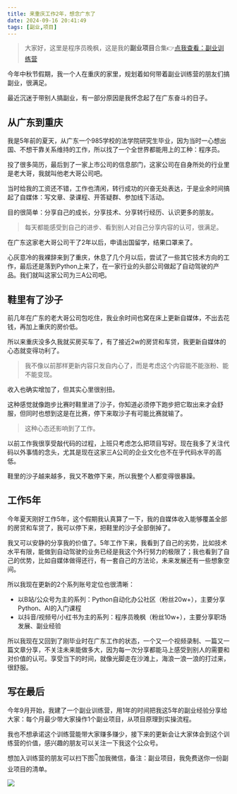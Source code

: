 ```yaml
---
title: 来重庆工作2年，想念广东了
date: 2024-09-16 20:41:49
tags: [副业,项目]
---
```


> 大家好，这里是程序员晚枫，这是我的**副业项目**合集👉[点我查看：副业训练营](https://mp.weixin.qq.com/mp/appmsgalbum?__biz=Mzk0MjYzNTI3MQ==&action=getalbum&album_id=3342868959406227458&scene=173&subscene=227&sessionid=1718992067&enterid=1718992079&from_msgid=2247483924&from_itemidx=1&count=3&nolastread=1#wechat_redirect)


今年中秋节假期，我一个人在重庆的家里，规划着如何带着副业训练营的朋友们搞副业，很满足。

最近沉迷于带别人搞副业，有一部分原因是我怀念起了在广东奋斗的日子。


## 从广东到重庆

我是5年前的夏天，从广东一个985学校的法学院研究生毕业，因为当时一心想出国、不想干靠关系维持的工作，所以找了一个全世界都能用上的工种：程序员。

投了很多简历，最后到了一家上市公司的信息部门，这家公司在自身所处的行业里是老大哥，我就叫他老大哥公司吧。

当时给我的工资还不错，工作也清闲，转行成功的兴奋无处表达，于是业余时间搞起了自媒体：写文章、录课程、开答疑群、参加线下活动。

目的很简单：分享自己的成长，分享技术、分享转行经历、认识更多的朋友。

> 每天都能感受到自己的进步、看到别人对自己分享内容的认可，很满足。

在广东这家老大哥公司干了2年以后，申请出国留学，结果口罩来了。

心灰意冷的我裸辞来到了重庆，休息了几个月以后，尝试了一些其它技术方向的工作，最后还是落到Python上来了，在一家行业的头部公司做起了自动驾驶的产品。我们就叫这家公司为三A公司吧。

## 鞋里有了沙子

前几年在广东的老大哥公司包吃住，我业余时间也窝在床上更新自媒体，不出去花钱，再加上重庆的房价低。

所以来重庆没多久我就买房买车了，有了接近2w的房贷和车贷，我更新自媒体的心态就变得功利了。

> 我不像以前那样更新内容只发自内心了，而是考虑这个内容能不能涨粉、能不能变现。

收入也确实增加了，但其实心里很别扭。

这种感觉就像跑步比赛时鞋里进了沙子，你知道必须停下跑步把它取出来才会舒服，但同时也想到这是在比赛，停下来取沙子有可能比赛就输了。

> 这种心态还影响到了工作。

以前工作我很享受敲代码的过程，上班只考虑怎么把项目写好。现在我多了关注代码以外事情的念头，尤其是现在这家三A公司的企业文化也不在乎代码水平的高低。

鞋里的沙子越来越多，我又不敢停下来，所以我整个人都变得很暴躁。

## 工作5年

今年夏天刚好工作5年，这个假期我认真算了一下，我的自媒体收入能够覆盖全部的房贷和车贷了，我可以停下来，把鞋里的沙子全部倒掉了。

我又可以安静的分享我的价值了。5年工作下来，我看到了自己的劣势，比如技术水平有限，能做到自动驾驶的业务已经是我这个外行努力的极限了；我也看到了自己的优势，比如自媒体做得还行，有一套自己的方法论，未来发展还有一些想象空间。

所以我现在更新的2个系列账号定位也很清晰：

- 以B站/公众号为主的系列：Python自动化办公社区（粉丝20w+），主要分享Python、AI的入门课程
- 以抖音/视频号/小红书为主的系列：程序员晚枫（粉丝10w+），主要分享职场发展、副业经验

所以我现在又回到了刚毕业时在广东工作的状态，一个又一个视频录制、一篇又一篇文章分享，不关注未来能做多大，因为每一次分享都能马上感受到别人的需要和对价值的认可。享受当下的时间，就像光脚走在沙滩上，海浪一浪一浪的打过来，很舒服。

## 写在最后

今年9月开始，我建了一个副业训练营，用1年的时间把我这5年的副业经验分享给大家：每个月最少带大家操作1个副业项目，从项目原理到实操流程。

我也不想承诺这个训练营能带大家赚多赚少，接下来的更新会让大家体会到这个训练营的价值，感兴趣的朋友可以关注一下我这个公众号。

想加入训练营的朋友可以扫下图👇加我微信，备注：副业项目，我免费送你一份副业项目的清单。

![](https://python-office-1300615378.cos.ap-chongqing.myqcloud.com/%E5%BE%AE%E4%BF%A1%E4%BA%8C%E7%BB%B4%E7%A0%81.jpg)

